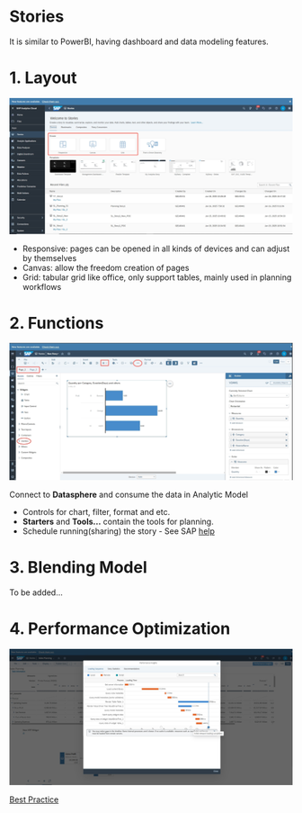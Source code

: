 # Stories 

It is similar to PowerBI, having dashboard and data modeling features. 

# 1. Layout 

![alt text](/SAC/Reporting/images/S1.png)

- Responsive: pages can be opened in all kinds of devices and can adjust by themselves
- Canvas: allow the freedom creation of pages
- Grid: tabular grid like office, only support tables, mainly used in planning workflows

# 2. Functions 

![alt text](/SAC/Reporting/images/S2.png)

Connect to **Datasphere** and consume the data in Analytic Model

- Controls for chart, filter, format and etc.
- **Starters** and **Tools...** contain the tools for planning.
- Schedule running(sharing) the story - See SAP [help](https://help.sap.com/docs/SAP_ANALYTICS_CLOUD/00f68c2e08b941f081002fd3691d86a7/86c2d7d88b134e45907453612c4f559a.html)

# 3. Blending Model
To be added...

# 4. Performance Optimization

![alt text](/SAC/Reporting/images/PI.png)

[Best Practice](https://help.sap.com/docs/SAP_ANALYTICS_CLOUD/00f68c2e08b941f081002fd3691d86a7/fbe339efda1241b5a3f46cf17f54cdff.html?locale=en)
